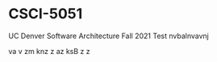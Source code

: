 # CSCI-5051
UC Denver Software Architecture Fall 2021
Test
 nvbalnvavnj

 va v zm
  knz 
   z az 
    ksB 
    z  z